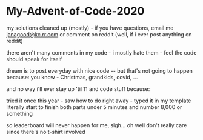 # My-Advent-of-Code-2020
my solutions cleaned up (mostly) - if you have questions, email me janagood@kc.rr.com
   or comment on reddit (well, if i ever post anything on reddit)
   
   there aren't many comments in my code - i mostly hate them - feel the code should speak for itself

dream is to post everyday with nice code -- but that's not going to happen because:
  you know - Christmas, grandkids, covid, ...

and no way i'll ever stay up 'til 11 and code stuff because:

tried it once this year - saw how to do right away - typed it in my template
  literally start to finish both parts under 5 minutes and number 8,000 or something 

so leaderboard will never happen for me, sigh...  oh well don't really care since there's no t-shirt involved
